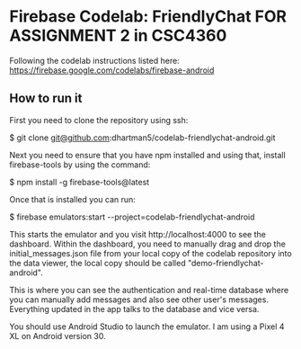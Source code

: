 # Firebase Codelab: FriendlyChat FOR ASSIGNMENT 2 in CSC4360

Following the codelab instructions listed here: https://firebase.google.com/codelabs/firebase-android


## How to run it

First you need to clone the repository using ssh:

$ git clone git@github.com:dhartman5/codelab-friendlychat-android.git

Next you need to ensure that you have npm installed and using that, install firebase-tools by using the command: 

$ npm install -g firebase-tools@latest

Once that is installed you can run:

$ firebase emulators:start --project=codelab-friendlychat-android

This starts the emulator and you visit http://localhost:4000 to see the dashboard. 
Within the dashboard, you need to manually drag and drop the initial_messages.json file from your local copy of the codelab repository into the data viewer, the local copy should be called "demo-friendlychat-android".

This is where you can see the authentication and real-time database where you can manually add messages and also see other user's messages.
Everything updated in the app talks to the database and vice versa. 

You should use Android Studio to launch the emulator. I am using a Pixel 4 XL on Android version 30. 
